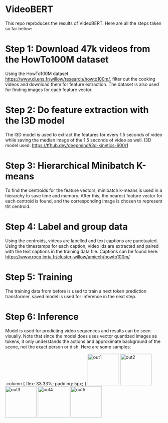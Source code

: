 # VideoBERT
This repo reproduces the results of VideoBERT. Here are all the steps taken so far below:

# Step 1: Download 47k videos from the HowTo100M dataset
Using the HowTo100M dataset https://www.di.ens.fr/willow/research/howto100m/, filter out the cooking videos and download them for feature extraction. The dataset is also used for finding images for each feature vector.

# Step 2: Do feature extraction with the I3D model
The I3D model is used to extract the features for every 1.5 seconds of video while saving the median image of the 1.5 seconds of video as well. I3D model used: https://tfhub.dev/deepmind/i3d-kinetics-600/1

# Step 3: Hierarchical Minibatch K-means
To find the centroids for the feature vectors, minibatch k-means is used in a hierarchy to save time and memory. After this, the nearest feature vector for each centroid is found, and the corresponding image is chosen to represent tht centroid.

# Step 4: Label and group data
Using the centroids, videos are labelled and text captions are punctuated. Using the timestamps for each caption, video ids are extracted and paired with the text captions in the training data file. Captions can be found here: https://www.rocq.inria.fr/cluster-willow/amiech/howto100m/

# Step 5: Training
The training data from before is used to train a next token prediction transformer. saved model is used for inference in the next step.

# Step 6: Inference
Model is used for predicting video sequences and results can be seen visually. Note that since the model does uses vector quantized images as tokens, it only understands the actions and approximate background of the scene, not the exact person or dish. Here are some samples:

.column {
  flex: 33.33%;
  padding: 5px;
}
<img src="https://github.com/ammesatyajit/videobert/blob/master/results/out-vid-40071.jpg" alt="out1" width="100"/>
<img src="https://github.com/ammesatyajit/videobert/blob/master/results/out-vid-40171.jpg" alt="out2" width="100"/>
<img src="https://github.com/ammesatyajit/videobert/blob/master/results/out-vid-40371.jpg" alt="out3" width="100"/>
<img src="https://github.com/ammesatyajit/videobert/blob/master/results/out-vid-42671.jpg" alt="out4" width="100"/>
<img src="https://github.com/ammesatyajit/videobert/blob/master/results/out-vid-44471.png" alt="out5" width="100"/>
